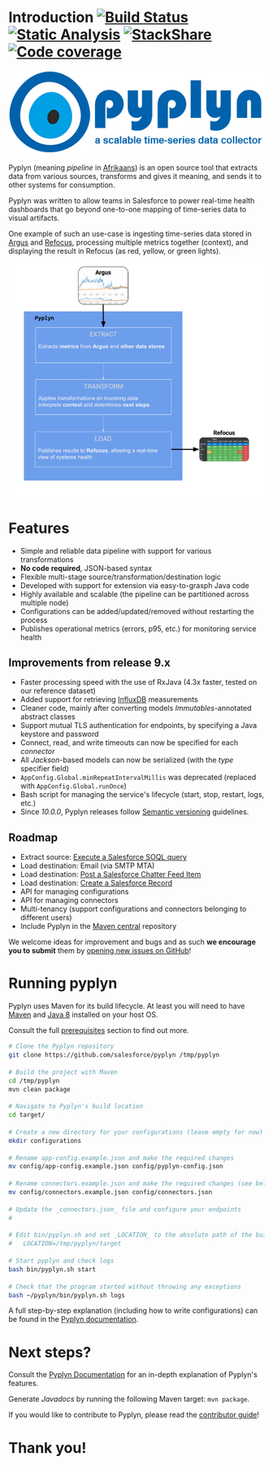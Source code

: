 # Introduction [![Build Status](https://travis-ci.org/salesforce/pyplyn.svg?branch=master)](https://travis-ci.org/salesforce/pyplyn) [![Static Analysis](https://scan.coverity.com/projects/11907/badge.svg)](https://scan.coverity.com/projects/salesforce-pyplyn) [![StackShare](https://img.shields.io/badge/tech-stack-0690fa.svg?style=flat)](https://stackshare.io/MihaiBojin/pyplyn) [![Code coverage](https://codecov.io/gh/salesforce/pyplyn/branch/master/graph/badge.svg)](https://codecov.io/gh/salesforce/pyplyn)

![Pyplyn: a scalable time-series data collector](docs/images/pyplyn-logo-full.png)

Pyplyn (meaning _*pipeline*_ in [Afrikaans](https://translate.google.com/#af/en/pyplyn)) is an open source tool that 
extracts data from various sources, transforms and gives it meaning, and sends it to other systems for consumption.

Pyplyn was written to allow teams in Salesforce to power real-time health dashboards that go beyond one-to-one mapping 
of time-series data to visual artifacts.

One example of such an use-case is ingesting time-series data stored in [Argus](https://github.com/Salesforce/Argus) 
and [Refocus](https://github.com/Salesforce/refocus), processing multiple metrics together (context), 
and displaying the result in Refocus (as red, yellow, or green lights).

![Pyplyn System Diagram](docs/images/pyplyn-system-diagram.png)


# Features

- Simple and reliable data pipeline with support for various transformations
- **No code required**, JSON-based syntax
- Flexible multi-stage source/transformation/destination logic
- Developed with support for extension via easy-to-grasph Java code
- Highly available and scalable (the pipeline can be partitioned across multiple node)
- Configurations can be added/updated/removed without restarting the process
- Publishes operational metrics (errors, p95, etc.) for monitoring service health


## Improvements from release 9.x

- Faster processing speed with the use of RxJava (4.3x faster, tested on our reference dataset)
- Added support for retrieving [InfluxDB](https://www.influxdata.com/time-series-platform/influxdb/) measurements
- Cleaner code, mainly after converting models *Immutables*-annotated abstract classes
- Support mutual TLS authentication for endpoints, by specifying a Java keystore and password
- Connect, read, and write timeouts can now be specified for each *connector*
- All *Jackson*-based models can now be serialized (with the *type* specifier field)
- `AppConfig.Global.minRepeatIntervalMillis` was deprecated (replaced with `AppConfig.Global.runOnce`)
- Bash script for managing the service's lifecycle (start, stop, restart, logs, etc.)
- Since *10.0.0*, Pyplyn releases follow [Semantic versioning](http://semver.org/) guidelines.


## Roadmap

- Extract source: [Execute a Salesforce SOQL query](https://developer.salesforce.com/docs/atlas.en-us.api_rest.meta/api_rest/dome_query.htm)
- Load destination: Email (via SMTP MTA)
- Load destination: [Post a Salesforce Chatter Feed Item](https://developer.salesforce.com/docs/atlas.en-us.chatterapi.meta/chatterapi/quickreference_post_feed_item.htm)
- Load destination: [Create a Salesforce Record](https://developer.salesforce.com/docs/atlas.en-us.api_rest.meta/api_rest/dome_sobject_create.htm)
- API for managing configurations
- API for managing connectors
- Multi-tenancy (support configurations and connectors belonging to different users)
- Include Pyplyn in the [Maven central](https://search.maven.org/) repository

We welcome ideas for improvement and bugs and as such **we encourage you to submit** them by [opening new issues on GitHub](https://github.com/salesforce/pyplyn/issues/new)!


# Running pyplyn

Pyplyn uses Maven for its build lifecycle.  At least you will need to have [Maven](https://maven.apache.org/) 
and [Java 8](http://www.oracle.com/technetwork/java/javase/overview/index.html) installed on your host OS.

Consult the full [prerequisites](https://salesforce.github.io/pyplyn/#prerequisites) section to find out more.

```bash
# Clone the Pyplyn repository
git clone https://github.com/salesforce/pyplyn /tmp/pyplyn

# Build the project with Maven
cd /tmp/pyplyn
mvn clean package

# Navigate to Pyplyn's build location
cd target/

# Create a new directory for your configurations (leave empty for now)
mkdir configurations

# Rename app-config.example.json and make the required changes
mv config/app-config.example.json config/pyplyn-config.json

# Rename connectors.example.json and make the required changes (see below)
mv config/connectors.example.json config/connectors.json

# Update the _connectors.json_ file and configure your endpoints
#

# Edit bin/pyplyn.sh and set _LOCATION_ to the absolute path of the build directory
#   LOCATION=/tmp/pyplyn/target

# Start pyplyn and check logs
bash bin/pyplyn.sh start

# Check that the program started without throwing any exceptions
bash ~/pyplyn/bin/pyplyn.sh logs
```

A full step-by-step explanation (including how to write configurations) can be found in the [Pyplyn documentation](https://salesforce.github.io/pyplyn/#quickstart).


# Next steps?

Consult the [Pyplyn Documentation](https://salesforce.github.io/pyplyn/) for an in-depth explanation of Pyplyn's features. 

Generate *Javadocs* by running the following Maven target: `mvn package`.

If you would like to contribute to Pyplyn, please read the [contributor guide](CONTRIBUTE.md)!


# Thank you!

